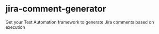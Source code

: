 # jira-comment-generator
Get your Test Automation framework to generate Jira comments based on execution
